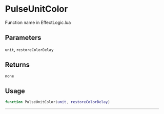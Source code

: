 # PulseUnitColor
Function name in EffectLogic.lua
## Parameters
`unit`, `restoreColorDelay`
## Returns
`none`
## Usage
```lua
function PulseUnitColor(unit, restoreColorDelay)
```
---
